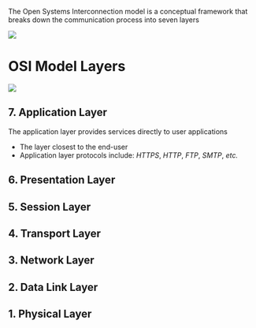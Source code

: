 The Open Systems Interconnection model is a conceptual framework that breaks down the communication process into seven layers

![](https://github.com/JonmarCorpuz/SecondBrain/blob/main/Assets/Whitespace.png)

# OSI Model Layers

![](https://github.com/JonmarCorpuz/SecondBrain/blob/main/Assets/1636366469923.jpg)

## 7. Application Layer

The application layer provides services directly to user applications 

* The layer closest to the end-user
* Application layer protocols include: *HTTPS*, *HTTP*, *FTP*, *SMTP*, *etc.*

## 6. Presentation Layer

## 5. Session Layer

## 4. Transport Layer

## 3. Network Layer

## 2. Data Link Layer

## 1. Physical Layer
